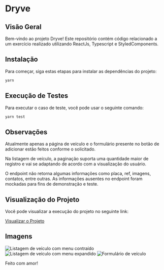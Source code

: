 # Dryve

## Visão Geral

Bem-vindo ao projeto Dryve! Este repositório contém código relacionado a um exercício realizado utilizando ReactJs, Typescript e StyledComponents.

## Instalação

Para começar, siga estas etapas para instalar as dependências do projeto:

```bash
yarn
```
## Execução de Testes

Para executar o caso de teste, você pode usar o seguinte comando:

```bash
yarn test
```
## Observações

Atualmente apenas a página de veículo e o formulário presente no botão de adicionar estão feitos conforme o solicitado.

Na listagem de veículo, a paginação suporta uma quantidade maior de registro e vai se adaptando de acordo com a visualização do usuário.

O endpoint não retorna algumas informações como placa, ref, imagens, contatos, entre outras.
As informações ausentes no endpoint foram mockadas para fins de demonstração e teste.

## Visualização do Projeto

Você pode visualizar a execução do projeto no seguinte link:

[Visualizar o Projeto](https://dryve-tlhv-mateuscezar.vercel.app/)

## Imagens

![Listagem de veículo com menu contraído](https://i.imgur.com/8k8Llix.png)
![Listagem de veículo com menu expandido](https://i.imgur.com/xI2Qqx0.png)
![Formulário de veículo](https://i.imgur.com/AZEEBPz.png)

Feito com amor!
